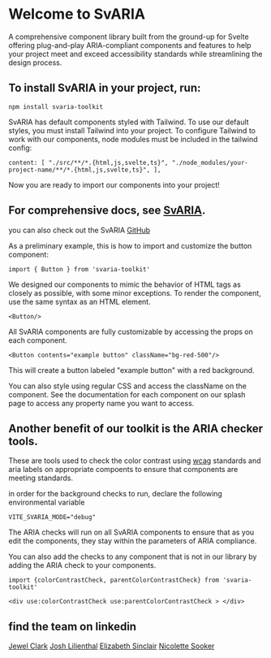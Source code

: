 # Welcome to SvARIA

A comprehensive component library built from the ground-up for Svelte offering plug-and-play ARIA-compliant components and features to help your project meet and exceed accessibility standards while streamlining the design process.

## To install SvARIA in your project, run:

`npm install svaria-toolkit`

SvARIA has default components styled with Tailwind. To use our default styles, you must install Tailwind into your project. To configure Tailwind to work with our components, node modules must be included in the tailwind config:

`content: [
"./src/**/*.{html,js,svelte,ts}",
"./node_modules/your-project-name/**/*.{html,js,svelte,ts}",
],`

Now you are ready to import our components into your project!

## For comprehensive docs, see [SvARIA](the-splash-page-url).

you can also check out the SvARIA [GitHub](https://github.com/oslabs-beta/SvARIA/tree/main)

As a preliminary example, this is how to import and customize the button component:

`import { Button } from 'svaria-toolkit'`

We designed our components to mimic the behavior of HTML tags as closely as possible, with some minor exceptions. To render the component, use the same syntax as an HTML element.

`<Button/>`

All SvARIA components are fully customizable by accessing the props on each component.

`<Button contents="example button" className="bg-red-500"/>`

This will create a button labeled "example button" with a red background.

You can also style using regular CSS and access the className on the component. See the documentation for each component on our splash page to access any property name you want to access.

## Another benefit of our toolkit is the ARIA checker tools.

These are tools used to check the color contrast using [wcag](https://www.w3.org/TR/WCAG20/#contrast-ratiodef) standards and aria labels on appropriate compoents to ensure that components are meeting standards.

in order for the background checks to run, declare the following environmental variable

`VITE_SVARIA_MODE="debug"`

The ARIA checks will run on all SvARIA components to ensure that as you edit the components, they stay within the parameters of ARIA compliance.

You can also add the checks to any component that is not in our library by adding the ARIA check to your components.

```
import {colorContrastCheck, parentColorContrastCheck} from 'svaria-toolkit'

<div use:colorContrastCheck use:parentColorContrastCheck > </div>
```

## find the team on linkedin

[Jewel Clark](https://www.linkedin.com/in/jewelclarkenyc/)
[Josh Lilienthal](https://www.linkedin.com/in/joshlilienthal/)
[Elizabeth Sinclair](https://www.linkedin.com/in/elizabeth-sinclair-998090286/)
[Nicolette Sooker](couldnt/find/your/linkedin?)
